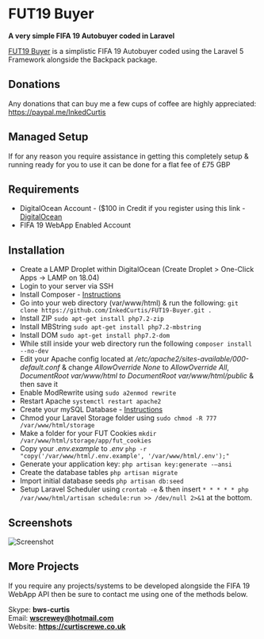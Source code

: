 # FUT19 Buyer

**A very simple FIFA 19 Autobuyer coded in Laravel**

[FUT19 Buyer](https://github.com/InkedCurtis/FUT19-Buyer) is a simplistic FIFA 19 Autobuyer coded using the Laravel 5 Framework alongside the Backpack package.

## Donations

Any donations that can buy me a few cups of coffee are highly appreciated: https://paypal.me/InkedCurtis

## Managed Setup

If for any reason you require assistance in getting this completely setup & running ready for you to use it can be done for a flat fee of £75 GBP 

## Requirements

* DigitalOcean Account - ($100 in Credit if you register using this link - [DigitalOcean](https://m.do.co/c/96b227b93ca5)
* FIFA 19 WebApp Enabled Account

## Installation

* Create a LAMP Droplet within DigitalOcean (Create Droplet > One-Click Apps -> LAMP on 18.04)
* Login to your server via SSH
* Install Composer - [Instructions](https://www.hostinger.co.uk/tutorials/how-to-install-composer)
* Go into your web directory (var/www/html) & run the following: `git clone https://github.com/InkedCurtis/FUT19-Buyer.git .`
* Install ZIP `sudo apt-get install php7.2-zip`
* Install MBString `sudo apt-get install php7.2-mbstring`
* Install DOM `sudo apt-get install php7.2-dom`
* While still inside your web directory run the following `composer install --no-dev`
* Edit your Apache config located at */etc/apache2/sites-available/000-default.conf* & change *AllowOverride None* to *AllowOverride All*, *DocumentRoot var/www/html to DocumentRoot var/www/html/public* & then save it
* Enable ModRewrite using `sudo a2enmod rewrite`
* Restart Apache `systemctl restart apache2`
* Create your mySQL Database - [Instructions](http://wiki.gandi.net/en/hosting/using-linux/tutorials/ubuntu/createdatabase)
* Chmod your Laravel Storage folder using `sudo chmod -R 777 /var/www/html/storage`
* Make a folder for your FUT Cookies `mkdir /var/www/html/storage/app/fut_cookies`
* Copy your *.env.example* to *.env* `php -r "copy('/var/www/html/.env.example', '/var/www/html/.env');"`
* Generate your application key: `php artisan key:generate -—ansi`
* Create the database tables `php artisan migrate`
* Import initial database seeds `php artisan db:seed`
* Setup Laravel Scheduler using `crontab -e` & then insert `* * * * * php /var/www/html/artisan schedule:run >> /dev/null 2>&1` at the bottom.

## Screenshots

![Screenshot](https://i.imgur.com/4kBLiIp.png)

## More Projects
If you require any projects/systems to be developed alongside the FIFA 19 WebApp API then be sure to contact me using one of the methods below.

Skype: <strong>bws-curtis</strong><br/>
Email: <strong>wscrewey@hotmail.com</strong><br/>
Website: <strong>https://curtiscrewe.co.uk</strong>